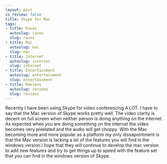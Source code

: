 ```yaml
--- 
layout: post
is_review: false
title: Skype for Mac
tags: 
- title: Raves
  autoslug: raves
  slug: raves
- title: Mac
  autoslug: mac
  slug: mac
- title: Internet
  autoslug: internet
  slug: internet
- title: Entertainment
  autoslug: entertainment
  slug: entertainment
- title: Reviews
  autoslug: reviews
  slug: reviews
---
```

Recently I have been using Skype for video conferencing A LOT.  I have to say that the Mac version of Skype works pretty well.  The video clarity is decent on full screen when neither person is doing anything on the internet.  As expected when you are doing something on the internet the video becomes very pixelated and the audio will get choppy.  With the Mac becoming more and more popular as a platform my only dissapointment is that the Mac version is lacking a lot of the features you will find in the windows version.I hope that they will continue to develop the mac version to add new features and try to get things up to speed with the feature set that you can find in the windows version of Skype.
